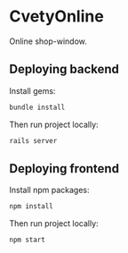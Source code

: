# CvetyOnline

Online shop-window.

## Deploying backend

Install gems:

```bash
bundle install
```

Then run project locally:

```bash
rails server
```

## Deploying frontend

Install npm packages:

```bash
npm install
```

Then run project locally:

```bash
npm start
```
